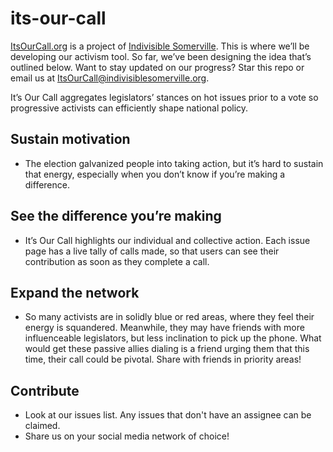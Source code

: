# its-our-call

[ItsOurCall.org](http://itsourcall.org) is a project of [Indivisible Somerville](https://indivisiblesomerville.org). This is where we’ll be developing our activism tool. So far, we’ve been designing the idea that’s outlined below. Want to stay updated on our progress? Star this repo or email us at [ItsOurCall@indivisiblesomerville.org](mailto:ItsOurCall@indivisiblesomerville.org).

It’s Our Call aggregates legislators’ stances on hot issues prior to a vote so progressive activists can efficiently shape national policy.

## Sustain motivation

* The election galvanized people into taking action, but it’s hard to sustain that energy, especially when you don’t know if you’re making a difference.

## See the difference you’re making

* It’s Our Call highlights our individual and collective action. Each issue page has a live tally of calls made, so that users can see their contribution as soon as they complete a call. 

## Expand the network

* So many activists are in solidly blue or red areas, where they feel their energy is squandered. Meanwhile, they may have friends with more influenceable legislators, but less inclination to pick up the phone. What would get these passive allies dialing is a friend urging them that this time, their call could be pivotal. Share with friends in priority areas!

## Contribute

* Look at our issues list. Any issues that don't have an assignee can be claimed.
* Share us on your social media network of choice!
